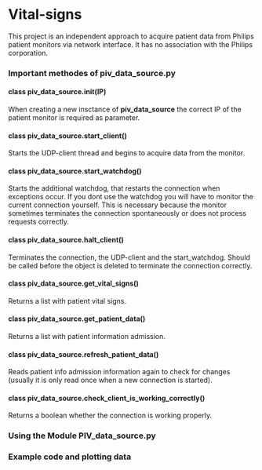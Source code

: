 # Vital-signs

This project is an independent approach to acquire patient data from Philips patient monitors via network interface. It has no association with the Philips corporation.

### Important methodes of piv_data_source.py

#### class piv_data_source.**init**(IP)
When creating a new insctance of **piv_data_source** the correct IP of the patient monitor is required as parameter.

#### class piv_data_source.**start_client**()
Starts the UDP-client thread and begins to acquire data from the monitor.

#### class piv_data_source.**start_watchdog**()
Starts the additional watchdog, that restarts the connection when exceptions occur. If you dont use the watchdog you will have to monitor the current connection yourself. This is necessary because the monitor sometimes terminates the connection spontaneously or does not process requests correctly.

#### class piv_data_source.**halt_client**()
Terminates the connection, the UDP-client and the start_watchdog. Should be called before the object is deleted to terminate the connection correctly.

#### class piv_data_source.**get_vital_signs**()
Returns a list with patient vital signs.

#### class piv_data_source.**get_patient_data**()
Returns a list with patient information admission.

#### class piv_data_source.**refresh_patient_data**()
Reads patient info admission information again to check for changes (usually it is only read once when a new connection is started).

#### class piv_data_source.**check_client_is_working_correctly**()
Returns a boolean whether the connection is working properly.

### Using the Module PIV_data_source.py


### Example code and plotting data


